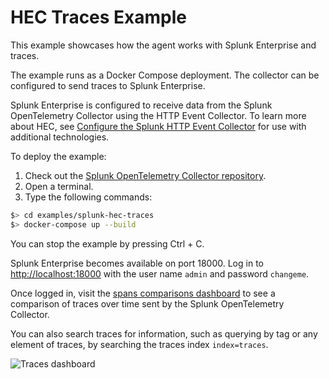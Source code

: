 # HEC Traces Example

This example showcases how the agent works with Splunk Enterprise and traces.

The example runs as a Docker Compose deployment. The collector can be configured to send traces to Splunk Enterprise.

Splunk Enterprise is configured to receive data from the Splunk OpenTelemetry Collector using the HTTP Event Collector. To learn more about HEC, see [Configure the Splunk HTTP Event Collector](https://dev.splunk.com/enterprise/docs/dataapps/httpeventcollector/) for use with additional technologies.

To deploy the example:
1. Check out the [Splunk OpenTelemetry Collector repository](https://github.com/signalfx/splunk-otel-collector).
2. Open a terminal.
3. Type the following commands:
```bash
$> cd examples/splunk-hec-traces
$> docker-compose up --build
```
You can stop the example by pressing Ctrl + C.

Splunk Enterprise becomes available on port 18000. Log in to [http://localhost:18000](http://localhost:18000) with the user name `admin` and password `changeme`.

Once logged in, visit the [spans comparisons dashboard](http://localhost:18000/en-US/app/search/spans_time_comparisons) to see a comparison of traces over time sent by the Splunk OpenTelemetry Collector.

You can also search traces for information, such as querying by tag or any element of traces, by searching the traces index `index=traces`.

![Traces dashboard](traces_comparison_dashboard.png)